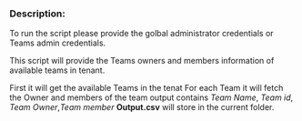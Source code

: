 ### Description:
To run the script please provide the golbal administrator credentials or Teams admin credentials.

This script will provide the Teams owners and members information of available teams in tenant.

First it will get the available Teams in the tenat
For each Team it will fetch the Owner and members of the team 
output contains _Team Name_, _Team id_, _Team Owner_,_Team member_
**Output.csv** will store in the current folder.
